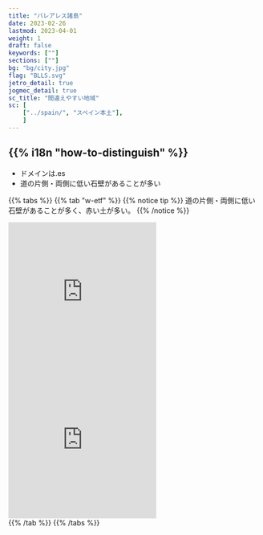 ```yaml
---
title: "バレアレス諸島"
date: 2023-02-26
lastmod: 2023-04-01
weight: 1
draft: false
keywords: [""]
sections: [""]
bg: "bg/city.jpg"
flag: "BLLS.svg"
jetro_detail: true
jogmec_detail: true
sc_title: "間違えやすい地域"
sc: [
    ["../spain/", "スペイン本土"],
    ]
---
```


<div class="main-desciption country-description">
    <h2 class="section-title">{{% i18n "how-to-distinguish" %}}</h2>
    <ul class="rule-list">
        <li>ドメインは<span class="quiz">.es</span></li>
        <li>道の片側・両側に低い<span class="quiz">石壁</span>があることが多い</li>
    </ul>
</div>

{{% tabs  %}}
{{% tab "w-etf" %}}
{{% notice tip %}}
道の片側・両側に低い石壁があることが多く、赤い土が多い。
{{% /notice %}}
<div class="googlemap-if">
<iframe src="https://www.google.com/maps/embed?pb=!4v1684725860793!6m8!1m7!1s79w0l5tfgFUVkBipMSUOWQ!2m2!1d39.38366676959773!2d3.088187420240456!3f36.96903601419408!4f-12.040924665143763!5f1.535386027491259" width="295" height="295" style="border:0;" allowfullscreen="" loading="lazy" referrerpolicy="no-referrer-when-downgrade"></iframe>
<iframe src="https://www.google.com/maps/embed?pb=!4v1684725880744!6m8!1m7!1sGuxY6eFmbFHwpyjfFLFoNw!2m2!1d39.68119245115109!2d2.84078729508377!3f146.63982141865128!4f-11.187636220314502!5f2.529895123884778" width="295" height="295" style="border:0;" allowfullscreen="" loading="lazy" referrerpolicy="no-referrer-when-downgrade"></iframe>
</div>
{{% /tab %}}
{{% /tabs %}}